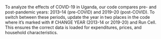 To analyze the effects of COVID-19 in Uganda, our code compares pre- and post-pandemic years: 2013–14 (pre-COVID) and 2019–20 (post-COVID). To switch between these periods, update the year in two places in the code where it’s marked with # CHANGE YEAR (2013-14 or 2019-20) and Run Cell. This ensures the correct data is loaded for expenditures, prices, and household characteristics.









